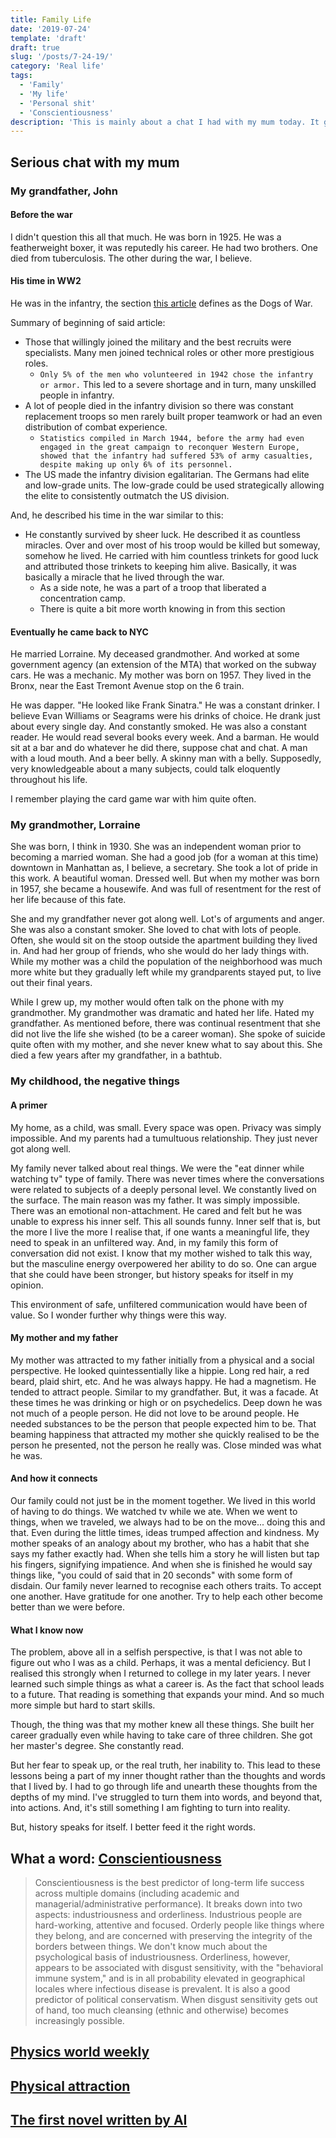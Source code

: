 ```yaml
---
title: Family Life
date: '2019-07-24'
template: 'draft'
draft: true
slug: '/posts/7-24-19/'
category: 'Real life'
tags:
  - 'Family'
  - 'My life'
  - 'Personal shit'
  - 'Conscientiousness'
description: 'This is mainly about a chat I had with my mum today. It got quite real.'
---
```


## Serious chat with my mum

### My grandfather, John

#### Before the war

I didn't question this all that much. He was born in 1925. He was a featherweight boxer, it was reputedly his career. He had two brothers. One died from tuberculosis. The other during the war, I believe.

#### His time in WW2

He was in the infantry, the section [this article](https://www.warhistoryonline.com/world-war-ii/dogs-of-war-american-infantry-wwii.html) defines as the Dogs of War.

Summary of beginning of said article:

- Those that willingly joined the military and the best recruits were specialists. Many men joined technical roles or other more prestigious roles.
  - `Only 5% of the men who volunteered in 1942 chose the infantry or armor.` This led to a severe shortage and in turn, many unskilled people in infantry.
- A lot of people died in the infantry division so there was constant replacement troops so men rarely built proper teamwork or had an even distribution of combat experience.
  - `Statistics compiled in March 1944, before the army had even engaged in the great campaign to reconquer Western Europe, showed that the infantry had suffered 53% of army casualties, despite making up only 6% of its personnel.`
- The US made the infantry division egalitarian. The Germans had elite and low-grade units. The low-grade could be used strategically allowing the elite to consistently outmatch the US division.

And, he described his time in the war similar to this:

- He constantly survived by sheer luck. He described it as countless miracles. Over and over most of his troop would be killed but someway, somehow he lived. He carried with him countless trinkets for good luck and attributed those trinkets to keeping him alive. Basically, it was basically a miracle that he lived through the war.
  - As a side note, he was a part of a troop that liberated a concentration camp.
  - There is quite a bit more worth knowing in from this section

#### Eventually he came back to NYC

He married Lorraine. My deceased grandmother. And worked at some government agency (an extension of the MTA) that worked on the subway cars. He was a mechanic. My mother was born on 1957. They lived in the Bronx, near the East Tremont Avenue stop on the 6 train.

He was dapper. "He looked like Frank Sinatra." He was a constant drinker. I believe Evan Williams or Seagrams were his drinks of choice. He drank just about every single day. And constantly smoked. He was also a constant reader. He would read several books every week. And a barman. He would sit at a bar and do whatever he did there, suppose chat and chat. A man with a loud mouth. And a beer belly. A skinny man with a belly. Supposedly, very knowledgeable about a many subjects, could talk eloquently throughout his life.

I remember playing the card game war with him quite often.

### My grandmother, Lorraine

She was born, I think in 1930. She was an independent woman prior to becoming a married woman. She had a good job (for a woman at this time) downtown in Manhattan as, I believe, a secretary. She took a lot of pride in this work. A beautiful woman. Dressed well. But when my mother was born in 1957, she became a housewife. And was full of resentment for the rest of her life because of this fate.

She and my grandfather never got along well. Lot's of arguments and anger. She was also a constant smoker. She loved to chat with lots of people. Often, she would sit on the stoop outside the apartment building they lived in. And had her group of friends, who she would do her lady things with. While my mother was a child the population of the neighborhood was much more white but they gradually left while my grandparents stayed put, to live out their final years.

While I grew up, my mother would often talk on the phone with my grandmother. My grandmother was dramatic and hated her life. Hated my grandfather. As mentioned before, there was continual resentment that she did not live the life she wished (to be a career woman). She spoke of suicide quite often with my mother, and she never knew what to say about this. She died a few years after my grandfather, in a bathtub.

### My childhood, the negative things

#### A primer

My home, as a child, was small. Every space was open. Privacy was simply impossible. And my parents had a tumultuous relationship. They just never got along well.

My family never talked about real things. We were the "eat dinner while watching tv" type of family. There was never times where the conversations were related to subjects of a deeply personal level. We constantly lived on the surface. The main reason was my father. It was simply impossible. There was an emotional non-attachment. He cared and felt but he was unable to express his inner self. This all sounds funny. Inner self that is, but the more I live the more I realise that, if one wants a meaningful life, they need to speak in an unfiltered way. And, in my family this form of conversation did not exist. I know that my mother wished to talk this way, but the masculine energy overpowered her ability to do so. One can argue that she could have been stronger, but history speaks for itself in my opinion.

This environment of safe, unfiltered communication would have been of value. So I wonder further why things were this way.

#### My mother and my father

My mother was attracted to my father initially from a physical and a social perspective. He looked quintessentially like a hippie. Long red hair, a red beard, plaid shirt, etc. And he was always happy. He had a magnetism. He tended to attract people. Similar to my grandfather. But, it was a facade. At these times he was drinking or high or on psychedelics. Deep down he was not much of a people person. He did not love to be around people. He needed substances to be the person that people expected him to be. That beaming happiness that attracted my mother she quickly realised to be the person he presented, not the person he really was. Close minded was what he was.

#### And how it connects

Our family could not just be in the moment together. We lived in this world of having to do things. We watched tv while we ate. When we went to things, when we traveled, we always had to be on the move... doing this and that. Even during the little times, ideas trumped affection and kindness. My mother speaks of an analogy about my brother, who has a habit that she says my father exactly had. When she tells him a story he will listen but tap his fingers, signifying impatience. And when she is finished he would say things like, "you could of said that in 20 seconds" with some form of disdain. Our family never learned to recognise each others traits. To accept one another. Have gratitude for one another. Try to help each other become better than we were before.

#### What I know now

The problem, above all in a selfish perspective, is that I was not able to figure out who I was as a child. Perhaps, it was a mental deficiency. But I realised this strongly when I returned to college in my later years. I never learned such simple things as what a career is. As the fact that school leads to a future. That reading is something that expands your mind. And so much more simple but hard to start skills.

Though, the thing was that my mother knew all these things. She built her career gradually even while having to take care of three children. She got her master's degree. She constantly read.

But her fear to speak up, or the real truth, her inability to. This lead to these lessons being a part of my inner thought rather than the thoughts and words that I lived by. I had to go through life and unearth these thoughts from the depths of my mind. I've struggled to turn them into words, and beyond that, into actions. And, it's still something I am fighting to turn into reality.

But, history speaks for itself. I better feed it the right words.

## What a word: [Conscientiousness](https://www.youtube.com/watch?v=q15eTySnWxc)

> Conscientiousness is the best predictor of long-term life success across multiple domains (including academic and managerial/administrative performance). It breaks down into two aspects: industriousness and orderliness. Industrious people are hard-working, attentive and focused. Orderly people like things where they belong, and are concerned with preserving the integrity of the borders between things. We don't know much about the psychological basis of industriousness. Orderliness, however, appears to be associated with disgust sensitivity, with the "behavioral immune system," and is in all probability elevated in geographical locales where infectious disease is prevalent. It is also a good predictor of political conservatism. When disgust sensitivity gets out of hand, too much cleansing (ethnic and otherwise) becomes increasingly possible.

## [Physics world weekly](https://physicsworld.com/l/audio/)

## [Physical attraction](http://www.physicalattraction.libsyn.com/)

## [The first novel written by AI](https://singularityhub.com/2018/10/25/ai-wrote-a-road-trip-novel-is-it-a-good-read/#sm.00069qmis10ebdl7uan103cdtwnog)
